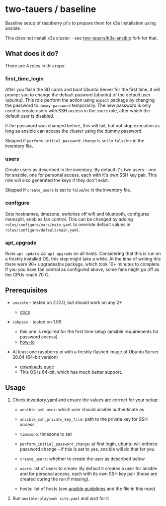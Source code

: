 # two-tauers / baseline

Baseline setup of raspberry pi's to prepare them for k3s installation using ansible.

This does not install k3s cluster - see [two-tauers/k3s-ansible](https://github.com/two-tauers/k3s-ansible) fork for that.

## What does it do?

There are 4 roles in this repo:

### first_time_login

After you flash the SD cards and boot Ubuntu Server for the first time, it will prompt you to change the default pasword (ubuntu) of the default user (ubuntu).
This role perform the action using `expect` package by changing the password to `dummy-password` temporarily. The new password is only used to create users with SSH access in the `users` role, after which the default user is disabled.

If the password was changed before, this will fail, but not stop execution as long as ansible can access the cluster using the dummy password.

Skipped if `perform_initial_password_change` is set to `false`/`no` in the inventory file.

### users

Create users as described in the inventory.
By default it's two users - one for ansible, one for personal access, each with it's own SSH key pair.
This role will also generated the keys if they don't exist.

Skipped if `create_users` is set to `false`/`no` in the inventory file.

### configure

Sets hostnames, timezone, switches off wifi and bluetooth, configures memsplit, enables fan control.
This can be changed by adding `roles/configure/vars/main.yaml` to override default values in `roles/configure/default/main.yaml`.

### apt_upgrade

Runs `apt update && apt upgrade` on all hosts.
Considering that this is run on a freshly installed OS, this step might take a while.
At the time of writing this there were 90+ upgradeable package, which took 10+ minutes to complete.
If you you have fan control as configured above, some fans might go off as the CPUs reach 70 C.

## Prerequisites

* `ansible` - tested on 2.12.0, but should work on any 2+
    * [docs](https://docs.ansible.com/ansible/latest/installation_guide/intro_installation.html)

* `sshpass` - tested on 1.09
    * this one is required for the first time setup (ansible requirements for password access)
    * [how-to](https://www.cyberciti.biz/faq/noninteractive-shell-script-ssh-password-provider/)

* At least one raspberry pi with a freshly flashed image of Ubuntu Server 20.04 (64-bit version)
    * [downloads page](https://www.raspberrypi.com/software/)
    * This OS is 64-bit, which has much better support.

## Usage

1. Check [inventory.yaml](inventory.yaml) and ensure the values are correct for your setup:

    * `ansible_ssh_user`: which user should ansible authenticate as

    * `ansible_ssh_private_key_file`: path to the private key for SSH access

    * `timezone`: timezone to set

    * `perform_initial_password_change`: at first login, ubuntu will enforce password change - if this is set to yes, ansible will do that for you.

    * `create_users`: whether to create the user as described below

    * `users`: list of users to create. By default it creates a user for ansible and for personal access, each with its own SSH key pair (those are created during the run if missing).

    * hosts: list of hosts (see [ansible guidelines](https://github.com/ansible/ansible/blob/devel/examples/hosts.yaml) and the file in this repo)

2. Run `ansible-playbook site.yaml` and wait for it
